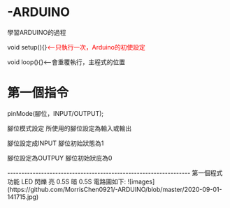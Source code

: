# -ARDUINO
學習ARDUINO的過程</p>
void setup(){}<FONT color=#FF0000><--只執行一次，Arduino的初使設定</FONT></p>
void loop(){}<--會重覆執行，主程式的位置</p>
<h1>第一個指令 </h1></p>
pinMode(腳位，INPUT/OUTPUT);</p>
腳位模式設定 所使用的腳位設定為輸入或輸出</p>
腳位設定成INPUT 腳位初始狀態為1</p>
腳位設定為OUTPUY 腳位初始狀庇為0</p>
-----------------------------------------------------------------
第一個程式 功能 LED 閃爍 亮 0.5S 暗 0.5S
電路圖如下:
![images](https://github.com/MorrisChen0921/-ARDUINO/blob/master/2020-09-01-141715.jpg)
